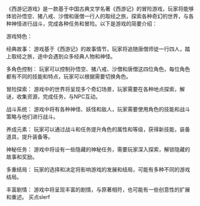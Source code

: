 《西游记游戏》是一款基于中国古典文学名著《西游记》的冒险游戏，玩家将能够体验孙悟空、猪八戒、沙僧和唐僧一行人的取经之旅，探索各种奇幻的世界，与各种神怪进行战斗，完成各种任务和冒险。以下是游戏的简要介绍：

游戏特色：

经典故事： 游戏基于《西游记》的故事情节，玩家将追随唐僧师徒一行四人，踏上取经之旅，途中会遇到众多经典人物和神怪。

多角色控制： 玩家可以控制孙悟空、猪八戒、沙僧和唐僧这四位角色，每位角色都有不同的技能和特点，玩家可以根据需要切换角色。

冒险探索： 游戏中的世界将呈现多个奇幻场景，玩家需要在各种地点探索，解谜，收集资源，完成任务，与NPC互动。

战斗系统： 游戏中将有各种神怪、妖怪和敌人，玩家需要使用角色的技能和战斗策略与他们进行战斗。

养成元素： 玩家可以通过战斗和任务提升角色的属性和等级，获得新技能，装备道具，提升装备等。

神秘任务： 游戏中将设有一些隐藏的神秘任务，需要玩家深入探索，解锁隐藏的故事和奖励。

多重结局： 玩家的选择和决定将影响游戏的发展和结局，可能有多种不同的游戏结局。

丰富剧情： 游戏中将呈现丰富的剧情，与原著相符，也可能有一些创意性的扩展和重述。
买点slerf

